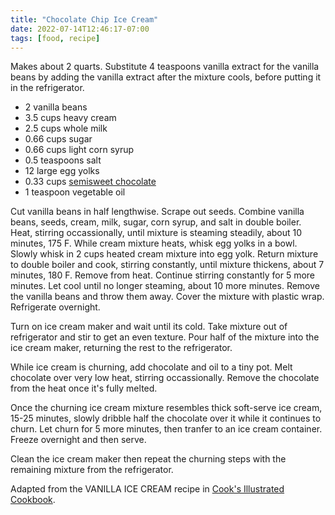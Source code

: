 ```yaml
---
title: "Chocolate Chip Ice Cream"
date: 2022-07-14T12:46:17-07:00
tags: [food, recipe]
---
```


Makes about 2 quarts. Substitute 4 teaspoons vanilla extract for the vanilla beans
by adding the vanilla extract after the mixture cools, before putting it in the
refrigerator.

* 2 vanilla beans
* 3.5 cups heavy cream
* 2.5 cups whole milk
* 0.66 cups sugar
* 0.66 cups light corn syrup
* 0.5 teaspoons salt
* 12 large egg yolks
* 0.33 cups [semisweet chocolate][1]
* 1 teaspoon vegetable oil

Cut vanilla beans in half lengthwise.
Scrape out seeds.
Combine vanilla beans, seeds, cream, milk, sugar, corn syrup, and salt in double boiler.
Heat, stirring occassionally, until mixture is steaming steadily,
about 10 minutes, 175 F.
While cream mixture heats, whisk egg yolks in a bowl.
Slowly whisk in 2 cups heated cream mixture into egg yolk.
Return mixture to double boiler and cook, stirring constantly, until mixture thickens,
about 7 minutes, 180 F.
Remove from heat.
Continue stirring constantly for 5 more minutes.
Let cool until no longer steaming, about 10 more minutes.
Remove the vanilla beans and throw them away.
Cover the mixture with plastic wrap.
Refrigerate overnight.

Turn on ice cream maker and wait until its cold.
Take mixture out of refrigerator and stir to get an even texture.
Pour half of the mixture into the ice cream maker,
returning the rest to the refrigerator.

While ice cream is churning, add chocolate and oil to a tiny pot.
Melt chocolate over very low heat, stirring occassionally.
Remove the chocolate from the heat once it's fully melted.

Once the churning ice cream mixture resembles thick soft-serve ice cream,
15-25 minutes, slowly dribble half the chocolate over it while it continues to churn.
Let churn for 5 more minutes, then tranfer to an ice cream container.
Freeze overnight and then serve.

Clean the ice cream maker then repeat the churning steps with the remaining
mixture from the refrigerator.

[1]: https://www.amazon.com/gp/product/B008RBC1JM/

Adapted from the VANILLA ICE CREAM recipe in [Cook's Illustrated Cookbook][1].

[1]: https://www.amazon.com/Cooks-Illustrated-Cookbook-Americas-Magazine/dp/1933615893/

